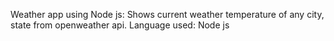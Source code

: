 Weather app using Node js: Shows current weather temperature of any city, state from openweather api.
Language used: Node js
